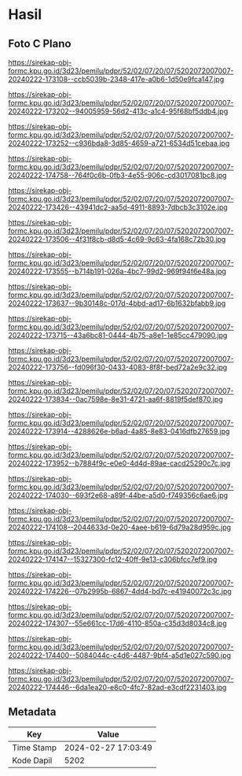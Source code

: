 # Hasil

## Foto C Plano

https://sirekap-obj-formc.kpu.go.id/3d23/pemilu/pdpr/52/02/07/20/07/5202072007007-20240222-173108--ccb5039b-2348-417e-a0b6-1d50e9fca147.jpg

https://sirekap-obj-formc.kpu.go.id/3d23/pemilu/pdpr/52/02/07/20/07/5202072007007-20240222-173202--94005959-56d2-413c-a1c4-95f68bf5ddb4.jpg

https://sirekap-obj-formc.kpu.go.id/3d23/pemilu/pdpr/52/02/07/20/07/5202072007007-20240222-173252--c936bda8-3d85-4659-a721-6534d51cebaa.jpg

https://sirekap-obj-formc.kpu.go.id/3d23/pemilu/pdpr/52/02/07/20/07/5202072007007-20240222-174758--764f0c6b-0fb3-4e55-906c-cd3017081bc8.jpg

https://sirekap-obj-formc.kpu.go.id/3d23/pemilu/pdpr/52/02/07/20/07/5202072007007-20240222-173426--43941dc2-aa5d-4911-8893-7dbcb3c3102e.jpg

https://sirekap-obj-formc.kpu.go.id/3d23/pemilu/pdpr/52/02/07/20/07/5202072007007-20240222-173506--4f31f8cb-d8d5-4c69-9c63-4fa168c72b30.jpg

https://sirekap-obj-formc.kpu.go.id/3d23/pemilu/pdpr/52/02/07/20/07/5202072007007-20240222-173555--b714b191-026a-4bc7-99d2-969f94f6e48a.jpg

https://sirekap-obj-formc.kpu.go.id/3d23/pemilu/pdpr/52/02/07/20/07/5202072007007-20240222-173637--9b30148c-017d-4bbd-ad17-6b1632bfabb9.jpg

https://sirekap-obj-formc.kpu.go.id/3d23/pemilu/pdpr/52/02/07/20/07/5202072007007-20240222-173715--43a6bc81-0444-4b75-a8e1-1e85cc479090.jpg

https://sirekap-obj-formc.kpu.go.id/3d23/pemilu/pdpr/52/02/07/20/07/5202072007007-20240222-173756--fd096f30-0433-4083-8f8f-bed72a2e9c32.jpg

https://sirekap-obj-formc.kpu.go.id/3d23/pemilu/pdpr/52/02/07/20/07/5202072007007-20240222-173834--0ac7598e-8e31-4721-aa6f-8819f5def870.jpg

https://sirekap-obj-formc.kpu.go.id/3d23/pemilu/pdpr/52/02/07/20/07/5202072007007-20240222-173914--4288626e-b6ad-4a85-8e83-0416dfb27659.jpg

https://sirekap-obj-formc.kpu.go.id/3d23/pemilu/pdpr/52/02/07/20/07/5202072007007-20240222-173952--b7884f9c-e0e0-4d4d-89ae-cacd25290c7c.jpg

https://sirekap-obj-formc.kpu.go.id/3d23/pemilu/pdpr/52/02/07/20/07/5202072007007-20240222-174030--693f2e68-a89f-44be-a5d0-f749356c6ae6.jpg

https://sirekap-obj-formc.kpu.go.id/3d23/pemilu/pdpr/52/02/07/20/07/5202072007007-20240222-174108--2044633d-0e20-4aee-b619-6d79a28d959c.jpg

https://sirekap-obj-formc.kpu.go.id/3d23/pemilu/pdpr/52/02/07/20/07/5202072007007-20240222-174147--15327300-fc12-40ff-9e13-c306bfcc7ef9.jpg

https://sirekap-obj-formc.kpu.go.id/3d23/pemilu/pdpr/52/02/07/20/07/5202072007007-20240222-174226--07b2995b-6867-4dd4-bd7c-e41940072c3c.jpg

https://sirekap-obj-formc.kpu.go.id/3d23/pemilu/pdpr/52/02/07/20/07/5202072007007-20240222-174307--55e661cc-17d6-4110-850a-c35d3d8034c8.jpg

https://sirekap-obj-formc.kpu.go.id/3d23/pemilu/pdpr/52/02/07/20/07/5202072007007-20240222-174400--5084044c-c4d6-4487-9bf4-a5d1e027c590.jpg

https://sirekap-obj-formc.kpu.go.id/3d23/pemilu/pdpr/52/02/07/20/07/5202072007007-20240222-174446--6da1ea20-e8c0-4fc7-82ad-e3cdf2231403.jpg


## Metadata

| Key        | Value               |
| ---------- | ------------------- |
| Time Stamp | 2024-02-27 17:03:49 |
| Kode Dapil | 5202                |



